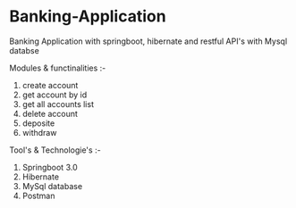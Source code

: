 # Banking-Application
Banking Application with springboot, hibernate and restful API's with Mysql databse

Modules & functinalities :-

1. create account
2. get account by id
3. get all accounts list
4. delete account
5. deposite
6. withdraw

Tool's & Technologie's :-

1. Springboot 3.0
2. Hibernate
3. MySql database
4. Postman 
